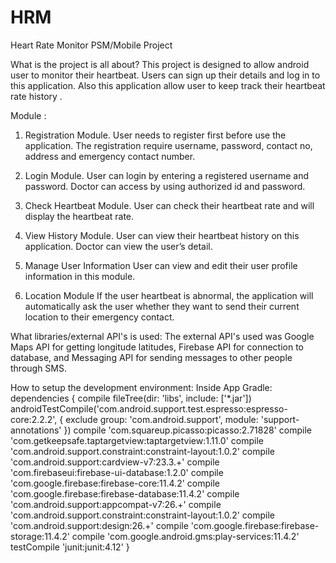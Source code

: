 # HRM
Heart Rate Monitor PSM/Mobile Project

What is the project is all about?
This project is designed to allow android user to monitor their heartbeat. 
Users can sign up their details and log in to this application. 
Also this application allow user to keep track their heartbeat rate history .

Module :
1.	Registration Module.
User needs to register first before use the application. The registration require username, password, contact no, address and emergency contact number.

2.	Login Module.
User can login by entering a registered username and password. Doctor can access by using authorized id and password.

3.	Check Heartbeat Module.
User can check their heartbeat rate and will display the heartbeat rate.

4.	View History Module.
User can view their heartbeat history on this application. Doctor can view the user’s detail.

5.	Manage User Information
User can view and edit their user profile information in this module.

6.	 Location Module
If the user heartbeat is abnormal, the application will automatically ask the user 
whether they want to send their current location to their emergency contact.

What libraries/external API's is used:
The external API's used was Google Maps API for getting longitude latitudes, Firebase API for connection to database, and Messaging API for sending messages to other people through SMS.


How to setup the development environment:
Inside App Gradle:
      dependencies 
      {
          compile fileTree(dir: 'libs', include: ['*.jar'])
          androidTestCompile('com.android.support.test.espresso:espresso-core:2.2.2', 
          {
              exclude group: 'com.android.support', module: 'support-annotations'
          })
          compile 'com.squareup.picasso:picasso:2.71828'
          compile 'com.getkeepsafe.taptargetview:taptargetview:1.11.0'
          compile 'com.android.support.constraint:constraint-layout:1.0.2'
          compile 'com.android.support:cardview-v7:23.3.+'
          compile 'com.firebaseui:firebase-ui-database:1.2.0'
          compile 'com.google.firebase:firebase-core:11.4.2'
          compile 'com.google.firebase:firebase-database:11.4.2'
          compile 'com.android.support:appcompat-v7:26.+'
          compile 'com.android.support.constraint:constraint-layout:1.0.2'
          compile 'com.android.support:design:26.+'
          compile 'com.google.firebase:firebase-storage:11.4.2'
          compile 'com.google.android.gms:play-services:11.4.2'
          testCompile 'junit:junit:4.12'
      }
